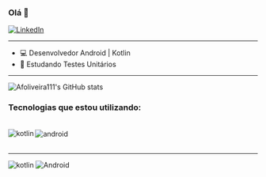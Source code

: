 ### Olá  👋

[![LinkedIn](https://img.shields.io/badge/LinkedIn-0077B5?style=for-the-badge&logo=linkedin&logoColor=white)](https://www.linkedin.com/in/id-antonio-felipe/)





------------------

- 💻 Desenvolvedor Android | Kotlin
- 🌱 Estudando Testes Unitários

-------------------

![Afoliveira111's GitHub stats](https://github-readme-stats.vercel.app/api?username=afoliveira111&show_icons=true&theme=dracula)   

 
### Tecnologias que estou utilizando:

<div style="display: inline_block"><br/>
    <img align="left" alt="kotlin" src="https://img.shields.io/badge/Kotlin-0095D5?&style=for-the-badge&logo=kotlin&logoColor=white" /> <img align="center" alt="android" src="https://img.shields.io/badge/Android-3DDC84?style=for-the-badge&logo=android&logoColor=white" />
    <style="display: inline_block"><br/>    
</div><br/>


-------------------

![kotlin]( https://upload.wikimedia.org/wikipedia/commons/thumb/0/06/Kotlin_Icon.svg/150px-Kotlin_Icon.svg.png) 
![Android]( https://upload.wikimedia.org/wikipedia/commons/thumb/f/fc/Android_logo_%282014-2019%29.png/150px-Android_logo_%282014-2019%29.png)  
  


